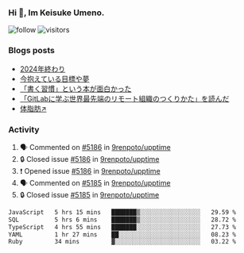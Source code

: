 ### Hi 👋, Im Keisuke Umeno.

<!--
**9renpoto/9renpoto** is a ✨ _special_ ✨ repository because its `README.md` (this file) appears on your GitHub profile.

Here are some ideas to get you started:

- 🔭 I’m currently working on ...
- 🌱 I’m currently learning ...
- 👯 I’m looking to collaborate on ...
- 🤔 I’m looking for help with ...
- 💬 Ask me about ...
- 📫 How to reach me: ...
- 😄 Pronouns: ...
- ⚡ Fun fact: ...
-->

![follow](https://img.shields.io/github/followers/9renpoto?label=Follow&style=social)
![visitors](https://komarev.com/ghpvc/?username=9renpoto&label=Profile%20views&color=0e75b6&style=flat)

### Blogs posts

<!-- BLOG-POST-LIST:START -->
- [2024年終わり](https://9renpoto.win/entry/2024/12/31/2024-end)
- [今抱えている目標や夢](https://9renpoto.win/entry/2024/12/02/objective)
- [「書く習慣」という本が面白かった](https://9renpoto.win/entry/2024/11/11/leave_a_feeling_sad)
- [「GitLabに学ぶ世界最先端のリモート組織のつくりかた」を読んだ](https://9renpoto.win/entry/2024/09/10/remote_organization)
- [体脂肪↗](https://9renpoto.win/entry/2024/08/12/gaining_fat)
<!-- BLOG-POST-LIST:END -->

### Activity

<!--START_SECTION:activity-->
1. 🗣 Commented on [#5186](https://github.com/9renpoto/upptime/issues/5186#issuecomment-2614069326) in [9renpoto/upptime](https://github.com/9renpoto/upptime)
2. 🔒 Closed issue [#5186](https://github.com/9renpoto/upptime/issues/5186) in [9renpoto/upptime](https://github.com/9renpoto/upptime)
3. ❗ Opened issue [#5186](https://github.com/9renpoto/upptime/issues/5186) in [9renpoto/upptime](https://github.com/9renpoto/upptime)
4. 🗣 Commented on [#5185](https://github.com/9renpoto/upptime/issues/5185#issuecomment-2614029893) in [9renpoto/upptime](https://github.com/9renpoto/upptime)
5. 🔒 Closed issue [#5185](https://github.com/9renpoto/upptime/issues/5185) in [9renpoto/upptime](https://github.com/9renpoto/upptime)
<!--END_SECTION:activity-->

<!--START_SECTION:waka-->

```txt
JavaScript   5 hrs 15 mins   ███████▒░░░░░░░░░░░░░░░░░   29.59 %
SQL          5 hrs 6 mins    ███████▒░░░░░░░░░░░░░░░░░   28.72 %
TypeScript   4 hrs 55 mins   ███████░░░░░░░░░░░░░░░░░░   27.73 %
YAML         1 hr 27 mins    ██░░░░░░░░░░░░░░░░░░░░░░░   08.23 %
Ruby         34 mins         ▓░░░░░░░░░░░░░░░░░░░░░░░░   03.22 %
```

<!--END_SECTION:waka-->
